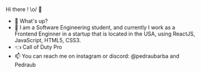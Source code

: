 Hi there ! \o/ 👋

- 👋 What's up?
- 🌱 I am a Software Engineering student, and currently I work as a Frontend Enginner in a startup that is located in the USA, using ReactJS, JavaScript, HTML5, CSS3.
- :point_left: Call of Duty Pro
- 📫 You can reach me on instagram or discord: @pedraubarba and Pedraub

<!---
PedroBarbosaSw/PedroBarbosaSw is a ✨ special ✨ repository because its `README.md` (this file) appears on your GitHub profile.
You can click the Preview link to take a look at your changes.
--->
